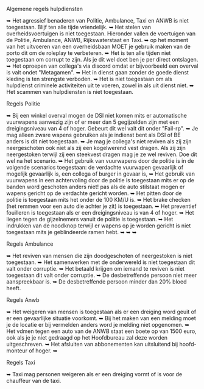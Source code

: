 Algemene regels hulpdiensten

➥ Het agressief benaderen van Politie, Ambulance, Taxi en ANWB is niet toegestaan. Blijf ten alle tijde vriendelijk.
➥ Het stelen van overheidsvoertuigen is niet toegestaan. Hieronder vallen de voertuigen van de Politie, Ambulance, ANWB, Rijkswaterstaat en Taxi.
➥ op het moment van het uitvoeren van een overheidsbaan MOET je gebruik maken van de porto dit om de roleplay te verbeteren.
➥ Het is ten alle tijden niet toegestaan om corrupt te zijn. Als je dit wel doet ben je per direct ontslagen.
➥ Het oproepen van collega's via discord omdat er bijvoorbeeld een overval is valt ondet "Metagamen".
➥ Het in dienst gaan zonder de goede dienst kleding is ten strengste verboden.
➥ Het is niet toegestaan om als hulpdienst criminele activiteiten uit te voeren, zowel in als uit dienst niet.
➥ Het scammen van hulpdiensten is niet toegestaan.

Regels Politie

➥ Bij een winkel overval mogen de DSI niet komen mits er automatische vuurwapens aanwezig zijn of er meer dan 5 gegijzelden zijn met een dreigingsniveau van 4 of hoger. Gebeurt dit wel valt dit onder "Fail-rp".
➥ Je mag alleen zware wapens gebruiken als je indienst bent als DSI of BE anders is dit niet toegestaan. ➥ Je mag je collega's niet reviven als zij zijn neergeschoten ook niet als zij een kogelwerend vest dragen. Als zij zijn neergestoken terwijl zij een steekvest dragen mag je ze wel reviven. Doe dit wel na het scenario.
➥ Het gebruik van vuurwapens door de politie is in de volgende scenarios toegestaan: de verdachte vuurwapen gevaarlijk of mogelijk gevaarlijk is, een collega of burger in gevaar is,
➥ Het gebruik van vuurwapens in een achtervoling door de politie is toegestaan mits er op de banden word geschoten anders niet! pas als de auto stilstaat mogen er wapens gericht op de verdachte gericht worden.
➥ Het pitten door de politie is toegestaan mits het onder de 100 KM/U is.
➥ Het brake checken (het remmen voor een auto die achter je zit) is toegestaan.
➥ Het preventief fouilleren is toegestaan als er een dreigingsniveau is van 4 of hoger.
➥ Het liegen tegen de gijzelnemers vanuit de politie is toegestaan.
➥ Het indrukken van de noodknop terwijl er wapens op je worden gericht is niet toegestaan mits je geblindeerde ramen hebt.
➥ ➥ ➥

Regels Ambulance

➥ Het reviven van mensen die zijn doodgeschoten of neergestoken is niet toegestaan.
➥ Het samenwerken met de onderwereld is niet toegestaan dit valt onder corruptie.
➥ Het betaald krijgen om iemand te reviven is niet toegestaan dit valt onder corruptie.
➥ De desbetreffende persoon niet meer aanspreekbaar is.
➥ De desbetreffende persoon minder dan 20% bloed heeft.

Regels Anwb

➥ Het weigeren van mensen is toegestaan als er een dreiging word geuit of er een gevaarlijke situatie voorkomt.
➥ Bij het maken van een melding moet je de locatie er bij vermelden anders word je melding niet opgenomen.
➥ Het vdmen tegen een auto van de ANWB staat een boete op van 1500 euro, ook als je je niet gedraagd op het Hoofdbureau zal deze worden uitgeschreven.
➥ Het afsluiten van abbonementen kan uitsluitend bij hoofd-monteur of hoger.
➥

Regels Taxi

➥ Taxi mag personen weigeren als er een dreiging vormt of is voor de chauffeur van de taxi.
